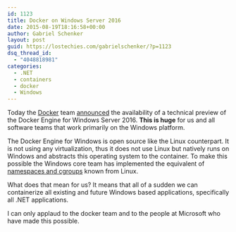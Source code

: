 ```yaml
---
id: 1123
title: Docker on Windows Server 2016
date: 2015-08-19T18:16:58+00:00
author: Gabriel Schenker
layout: post
guid: https://lostechies.com/gabrielschenker/?p=1123
dsq_thread_id:
  - "4048818981"
categories:
  - .NET
  - containers
  - docker
  - Windows
---
```

Today the [Docker](https://www.docker.com/) team [announced](http://blog.docker.com/2015/08/tp-docker-engine-windows-server-2016/?mkt_tok=3RkMMJWWfF9wsRonuqTMZKXonjHpfsX66%2B4lXqewlMI%2F0ER3fOvrPUfGjI4ATsVhI%2BSLDwEYGJlv6SgFQ7LMMaZq1rgMXBk%3D) the availability of a technical preview of the Docker Engine for Windows Server 2016. **This is huge** for us and all software teams that work primarily on the Windows platform.

The Docker Engine for Windows is open source like the Linux counterpart. It is not using any virtualization, thus it does not use Linux but natively runs on Windows and abstracts this operating system to the container. To make this possible the Windows core team has implemented the equivalent of [namespaces and cgroups](https://en.wikipedia.org/wiki/Cgroups) known from Linux.

What does that mean for us? It means that all of a sudden we can containerize all existing and future Windows based applications, specifically all .NET applications.

I can only applaud to the docker team and to the people at Microsoft who have made this possible.